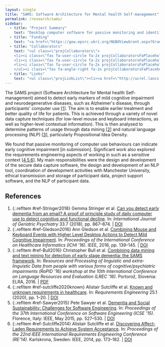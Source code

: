 ```yaml
---
layout: single
title: "SAMS: Software Architecture for Mental health Self-management"
permalink: /research/sams/
sidebar:
  - title: "Project Summary"
    text: "Desktop computer software for passive monitoring and identification of Alzheimer's disease and Mild Cognitive Impairment through data mining and natural language processing."
  - title: "Funding"
    text: "<a href=\"https://gow.epsrc.ukri.org/NGBOViewGrant.aspx?GrantRef=EP/K015796/1\">EPSRC</a><br>Research Associate (2014-16)"
  - title: "Collaborators"
    text: "<ul class=\"projCollaborators\">
    <li><i class=\"fas fa-user-circle fa-2x projCollaboratorsFaPlaceholder\" aria-hidden=\"true\"></i>Pete Sawyer <i>[PI]</i></li>
    <li><i class=\"fas fa-user-circle fa-2x projCollaboratorsFaPlaceholder\" aria-hidden=\"true\"></i>Paul Rayson</li>
    <li><i class=\"fas fa-user-circle fa-2x projCollaboratorsFaPlaceholder\" aria-hidden=\"true\"></i>Alistair Sutcliffe</li>
    </ul><i class=\"fas fa-angle-right fa-2x projCollaboratorsFaPlaceholder\" aria-hidden=\"true\"></i><a href=\"http://ucrel.lancs.ac.uk/sams/team.php\">View more collaborators</a>"
  - title: "Links"
    text: "<ul class=\"projLinkList\"><li><a href=\"http://ucrel.lancs.ac.uk/sams/\">Project Site</a></li></ul>"
---
```


<!-- markdownlint-disable MD033 -->
<!-- markdownlint-disable MD051 -->

The SAMS project (Software Architecture for Mental health Self-management) aimed to detect early markers of mild cognitive impairment and neurodegenerative diseases, such as Alzheimer's disease, through participants' computer use \[[1][Stringer2018]\]. The aim is to enable earlier treatment and better quality of life for patients. This is achieved through a variety of novel data capture techniques (for low-level mouse and keyboard interactions, as well as higher-level contextual information). This is then analysed to determine patterns of usage through data mining \[[2][Gledson2016]\] and natural language processing (NLP) \[[3][Bull2016]\], particularly Propositional Idea Density.

We found that passive monitoring of computer use behaviours can indicate early cognitive impairment [in submission]. Significant work also explored the requirements engineering aspects of working in such as a sensitive context \[[4][sutcliffe2020known],[5][Sawyer2015],[6][Sutcliffe2014]\]. My main responsibilities were the design and development of the secure data capture software, the design and development of an NLP tool, coordination of development activities with Manchester University, ethical transmission and storage of participant data, project support software, and the NLP of participant data.

## References

<!-- Reference IDs, links, and link title|venue|year -->
[Stringer2018]: #ref-Stringer2018 "Can you detect early dementia from an email? A proof of principle study of daily computer use to detect cognitive and functional decline | Geriatric Psychiatry | 2018"
[Gledson2016]: #ref-Gledson2016 "Combining Mouse and Keyboard Events with Higher Level Desktop Actions to Detect Mild Cognitive Impairment | ICHI | 2016"
[Bull2016]: #ref-Bull2016 "Combining data mining and text mining for detection of early stage dementia: the SAMS framework | RaPID | 2016"
[sutcliffe2020known]: #ref-sutcliffe2020known "Known and unknown requirements in healthcare | RE | 2020"
[Sawyer2015]: #ref-Sawyer2015 "Dementia and Social Sustainability: Challenges for Software Engineering | ICSE | 2015"
[Sutcliffe2014]: #ref-Sutcliffe2014 "Discovering Affect-Laden Requirements to Achieve System Acceptance | RE | 2014"

1. {:.refItem #ref-Stringer2018} Gemma Stringer et al. [Can you detect early dementia from an email? A proof of principle study of daily computer use to detect cognitive and functional decline](https://onlinelibrary.wiley.com/doi/full/10.1002/gps.4863). In: _International Journal of Geriatric Psychiatry_ 33.7 (2018), pp. 867–874. \| [DOI](https://doi.org/10.1002/gps.4863)
2. {:.refItem #ref-Gledson2016} Ann  Gledson  et  al. [Combining  Mouse  and  Keyboard  Events  with  Higher  Level  Desktop Actions to Detect Mild Cognitive Impairment](https://ieeexplore.ieee.org/document/7776338). In: _Proceedings of the International Conference on Healthcare Informatics (ICHI '16)_. IEEE, 2016, pp. 139–145. \| [DOI](https://doi.org/10.1109/ICHI.2016.22)
3. {:.refItem #ref-Bull2016} Christopher Bull et al. [Combining data mining and text mining for detection of early stage dementia: the SAMS framework](http://www.lrec-conf.org/proceedings/lrec2016/workshops/LREC2016Workshop-RaPID2016_Proceedings.pdf#page=41). In: _Resources and ProcessIng of linguistic and extra-linguistic Data from people with various forms of cognitive/psychiatric impairments (RaPID ’16) workshop at the 10th International Conference on Language Resources and Evaluation (LREC ’16)_. Portorož, Slovenia: ELRA, 2016. \| [PDF](https://eprints.lancs.ac.uk/id/eprint/79004/1/combining_data_mining.pdf)
4. {:.refItem #ref-sutcliffe2020known} Alistair Sutcliffe et al. [Known and unknown requirements in healthcare](https://link.springer.com/article/10.1007/s00766-018-0301-6). In: _Requirements Engineering_ 25.1 (2020), pp. 1–20. \| [DOI](https://doi.org/10.1007/s00766-018-0301-6)
5. {:.refItem #ref-Sawyer2015} Pete Sawyer et al. [Dementia and Social Sustainability: Challenges for Software Engineering](https://ieeexplore.ieee.org/document/7203006). In: _Proceedings of the 37th International Conference on Software Engineering (ICSE '15)_. Florence, Italy: IEEE, May 2015, pp. 527–530. \| [DOI](https://doi.org/10.1109/ICSE.2015.188)
6. {:.refItem #ref-Sutcliffe2014} Alistair Sutcliffe et al. [Discovering Affect-Laden Requirements to Achieve System Acceptance](https://ieeexplore.ieee.org/document/6912259). In: _Proceedings of the 22nd IEEE International Requirements Engineering Conference (RE'14)_. Karlskrona, Sweden: IEEE, 2014, pp. 173–182. \| [DOI](https://doi.org/10.1109/RE.2014.6912259)
